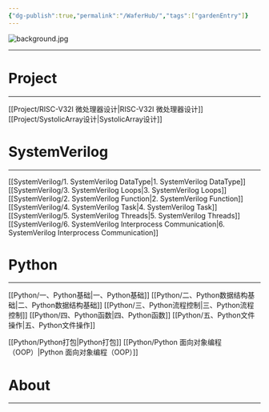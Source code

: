 ```yaml
---
{"dg-publish":true,"permalink":"/WaferHub/","tags":["gardenEntry"]}
---
```


![background.jpg](/img/user/SystemVerilog/imgs/background.jpg)
***

# Project
***
[[Project/RISC-V32I 微处理器设计\|RISC-V32I 微处理器设计]]
[[Project/SystolicArray设计\|SystolicArray设计]]

# SystemVerilog
***
[[SystemVerilog/1. SystemVerilog DataType\|1. SystemVerilog DataType]]
[[SystemVerilog/3. SystemVerilog Loops\|3. SystemVerilog Loops]]
[[SystemVerilog/2. SystemVerilog Function\|2. SystemVerilog Function]]
[[SystemVerilog/4. SystemVerilog Task\|4. SystemVerilog Task]]
[[SystemVerilog/5. SystemVerilog Threads\|5. SystemVerilog Threads]]
[[SystemVerilog/6. SystemVerilog Interprocess Communication\|6. SystemVerilog Interprocess Communication]]

# Python
***
 [[Python/一、Python基础\|一、Python基础]]
 [[Python/二、Python数据结构基础\|二、Python数据结构基础]]
 [[Python/三、Python流程控制\|三、Python流程控制]]
 [[Python/四、Python函数\|四、Python函数]]
 [[Python/五、Python文件操作\|五、Python文件操作]]
 
 [[Python/Python打包\|Python打包]]
 [[Python/Python 面向对象编程（OOP）\|Python 面向对象编程（OOP）]]

# About
***
